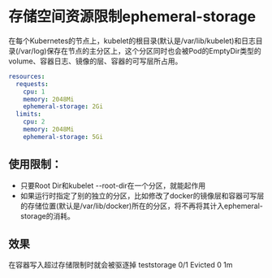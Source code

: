 # 存储空间资源限制ephemeral-storage

在每个Kubernetes的节点上，kubelet的根目录(默认是/var/lib/kubelet)和日志目录(/var/log)保存在节点的主分区上，这个分区同时也会被Pod的EmptyDir类型的volume、容器日志、镜像的层、容器的可写层所占用。

```yaml
resources:
  requests:
    cpu: 1
    memory: 2048Mi
    ephemeral-storage: 2Gi
  limits:
    cpu: 2
    memory: 2048Mi
    ephemeral-storage: 5Gi
```

## 使用限制：
- 只要Root Dir和kubelet --root-dir在一个分区，就能起作用
- 如果运行时指定了别的独立的分区，比如修改了docker的镜像层和容器可写层的存储位置(默认是/var/lib/docker)所在的分区，将不再将其计入ephemeral-storage的消耗。


## 效果
在容器写入超过存储限制时就会被驱逐掉
teststorage   0/1       Evicted   0         1m
